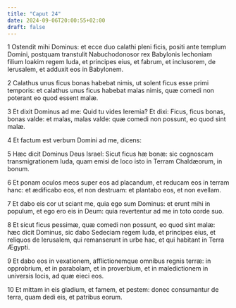 ```yaml
---
title: "Caput 24"
date: 2024-09-06T20:00:55+02:00
draft: false
---
```



1 Ostendit mihi Dominus: et ecce duo calathi pleni ficis, positi ante templum Domini, postquam transtulit Nabuchodonosor rex Babylonis Iechoniam filium Ioakim regem Iuda, et principes eius, et fabrum, et inclusorem, de Ierusalem, et adduxit eos in Babylonem.

2 Calathus unus ficus bonas habebat nimis, ut solent ficus esse primi temporis: et calathus unus ficus habebat malas nimis, quæ comedi non poterant eo quod essent malæ.

3 Et dixit Dominus ad me: Quid tu vides Ieremia? Et dixi: Ficus, ficus bonas, bonas valde: et malas, malas valde: quæ comedi non possunt, eo quod sint malæ.

4 Et factum est verbum Domini ad me, dicens:

5 Hæc dicit Dominus Deus Israel: Sicut ficus hæ bonæ: sic cognoscam transmigrationem Iuda, quam emisi de loco isto in Terram Chaldæorum, in bonum.

6 Et ponam oculos meos super eos ad placandum, et reducam eos in terram hanc: et ædificabo eos, et non destruam: et plantabo eos, et non evellam.

7 Et dabo eis cor ut sciant me, quia ego sum Dominus: et erunt mihi in populum, et ego ero eis in Deum: quia revertentur ad me in toto corde suo.

8 Et sicut ficus pessimæ, quæ comedi non possunt, eo quod sint malæ: hæc dicit Dominus, sic dabo Sedeciam regem Iuda, et principes eius, et reliquos de Ierusalem, qui remanserunt in urbe hac, et qui habitant in Terra Ægypti.

9 Et dabo eos in vexationem, afflictionemque omnibus regnis terræ: in opprobrium, et in parabolam, et in proverbium, et in maledictionem in universis locis, ad quæ eieci eos.

10 Et mittam in eis gladium, et famem, et pestem: donec consumantur de terra, quam dedi eis, et patribus eorum.

